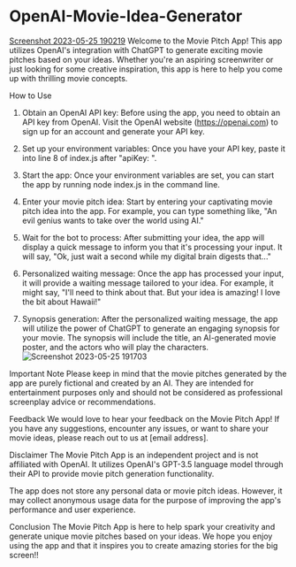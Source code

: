 # OpenAI-Movie-Idea-Generator
[Screenshot 2023-05-25 190219](https://github.com/cwbraswe/OpenAI-Movie-Idea-Generator/assets/31020426/2fe5c12c-dd0b-4089-a05d-ce39844a4adc)
Welcome to the Movie Pitch App! This app utilizes OpenAI's integration with ChatGPT to generate exciting movie pitches based on your ideas. Whether you're an aspiring screenwriter or just looking for some creative inspiration, this app is here to help you come up with thrilling movie concepts.

How to Use
1. Obtain an OpenAI API key: Before using the app, you need to obtain an API key from OpenAI. Visit the OpenAI website (https://openai.com) to sign up for an account and generate your API key.

2. Set up your environment variables: Once you have your API key, paste it into line 8 of index.js after "apiKey: ".

3. Start the app: Once your environment variables are set, you can start the app by running node index.js in the command line.

4. Enter your movie pitch idea: Start by entering your captivating movie pitch idea into the app. For example, you can type something like, "An evil genius wants to take over the world using AI."

5. Wait for the bot to process: After submitting your idea, the app will display a quick message to inform you that it's processing your input. It will say, "Ok, just wait a second while my digital brain digests that..."

6. Personalized waiting message: Once the app has processed your input, it will provide a waiting message tailored to your idea. For example, it might say, "I'll need to think about that. But your idea is amazing! I love the bit about Hawaii!"

7. Synopsis generation: After the personalized waiting message, the app will utilize the power of ChatGPT to generate an engaging synopsis for your movie. The synopsis will include the title, an AI-generated movie poster, and the actors who will play the characters.
![Screenshot 2023-05-25 191703](https://github.com/cwbraswe/OpenAI-Movie-Idea-Generator/assets/31020426/8cd02a5a-34ae-4867-85b2-6b2dfe2a4f81)

Important Note
Please keep in mind that the movie pitches generated by the app are purely fictional and created by an AI. They are intended for entertainment purposes only and should not be considered as professional screenplay advice or recommendations.

Feedback
We would love to hear your feedback on the Movie Pitch App! If you have any suggestions, encounter any issues, or want to share your movie ideas, please reach out to us at [email address].

Disclaimer
The Movie Pitch App is an independent project and is not affiliated with OpenAI. It utilizes OpenAI's GPT-3.5 language model through their API to provide movie pitch generation functionality.

The app does not store any personal data or movie pitch ideas. However, it may collect anonymous usage data for the purpose of improving the app's performance and user experience.

Conclusion
The Movie Pitch App is here to help spark your creativity and generate unique movie pitches based on your ideas. We hope you enjoy using the app and that it inspires you to create amazing stories for the big screen!!
